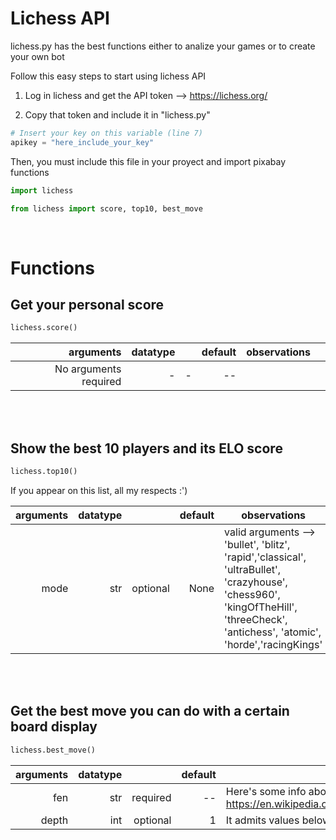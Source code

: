 <h1>Lichess API</h1>

lichess.py has the best functions either to analize your games or to create your own bot

Follow this easy steps to start using lichess API

1. Log in lichess and get the API token --> https://lichess.org/

2. Copy that token and include it in "lichess.py"

```python
# Insert your key on this variable (line 7)
apikey = "here_include_your_key"
```


Then, you must include this file in your proyect and import pixabay functions

```python
import lichess
```
```python
from lichess import score, top10, best_move
```

<br>
<h1>Functions</h1>
<h2>Get your personal score</h2>


```python
lichess.score()
```

|   arguments	|   datatype	|   	|   default	|   observations	|   	|
|--:	|--:	|--:	|--:	|---	|---	|
|  No arguments required	|   -	|   -	|   --	|   	|   	|



<br><br>
<h2>Show the best 10 players and its ELO score</h2>


```python
lichess.top10()
```
If you appear on this list, all my respects :')

|   arguments	|   datatype	|   	|   default	|   observations	|   	|
|--:	|--:	|--:	|--:	|---	|---	|
|  mode 	|   str	|   optional	|   None	|   valid arguments --> 'bullet', 'blitz', 'rapid','classical', 'ultraBullet', 'crazyhouse', 'chess960', 'kingOfTheHill', 'threeCheck', 'antichess', 'atomic', 'horde','racingKings' |   	|

<br><br>
<h2>Get the best move you can do with a certain board display</h2>


```python
lichess.best_move()
```

|   arguments	|   datatype	|   	|   default	|   observations	|   	|
|--:	|--:	|--:	|--:	|---	|---	|
|  fen 	|   str	|   required	|   --	|   Here's some info about FEN coding : https://en.wikipedia.org/wiki/Forsyth%E2%80%93Edwards_Notation#:~:text=Forsyth%E2%80%93Edwards%20Notation%20(FEN),Scottish%20newspaper%20journalist%20David%20Forsyth. |   	|
|  depth	|   int	|   optional	|   1	|   It admits values below 10. Returns a list	|   	|
